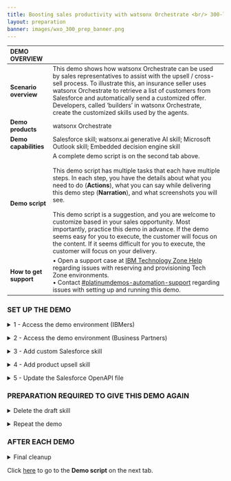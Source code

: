 ```yaml
---
title: Boosting sales productivity with watsonx Orchestrate <br/> 300-level live demo
layout: preparation
banner: images/wxo_300_prep_banner.png
---
```


<span id="place1"></span>

<span id="top"></span>

| **DEMO OVERVIEW** | | 
| :---         | :--- |
| **Scenario overview** | This demo shows how watsonx Orchestrate can be used by sales representatives to assist with the upsell / cross-sell process. To illustrate this, an insurance seller uses watsonx Orchestrate to retrieve a list of customers from Salesforce and automatically send a customized offer. Developers, called ‘builders’ in watsonx Orchestrate, create the customized skills used by the agents. |
| **Demo products** | watsonx Orchestrate |
| **Demo capabilities** | Salesforce skill; watsonx.ai generative AI skill; Microsoft Outlook skill; Embedded decision engine skill|
| **Demo script** | A complete demo script is on the second tab above. <br/><br/> This demo script has multiple tasks that each have multiple steps. In each step, you have the details about what you need to do (**Actions**), what you can say while delivering this demo step (**Narration**), and what screenshots you will see.<br/><br/>This demo script is a suggestion, and you are welcome to customize based in your sales opportunity. Most importantly, practice this demo in advance. If the demo seems easy for you to execute, the customer will focus on the content. If it seems difficult for you to execute, the customer will focus on your delivery. |
| **How to get support** | • Open a support case at <a href="https://techzone.ibm.com/help" target="_blank" rel="noreferrer">IBM Technology Zone Help</a> regarding issues with reserving and provisioning Tech Zone environments.<br/>• Contact <a href="https://ibm-cloud.slack.com/archives/C0216F39ACU" target="_blank" rel="noreferrer">#platinumdemos-automation-support</a> regarding issues with setting up and running this demo. |

### **SET UP THE DEMO**

<details markdown="1">

<summary>1 - Access the demo environment (IBMers)</summary>

This demo is available on Sales production tenants and Enablement production tenants.<br/><br/>
   **Sales tenants:** Use your IBM email to log in to an account <a href="https://dl.watson-orchestrate.ibm.com/home" target="_blank" rel="noreferrer">here</a>. Select the **BA Tech Sales Production EE** account.<br/><img src="images/prep-1-2-sales-tenant.png" width="400" /><br/>**Note:** If you have been added to only one account on the production tenant, you will not see a list of available accounts and will be logged straight into the account after entering your IBM email.<br/><br/>
   **Enablement tenants:** Short-term access (two week maximum) to a demo environment for enablement. Use your IBM email to log into an account <a href="https://dl.watson-orchestrate.ibm.com/home" target="_blank" rel="noreferrer">here</a>. Select the **Tech Enablement 10** account.<br/><img src="images/prep-1-3-enablement-tenant.png" width="400" /><br/>**Note:** If you have been added to only one account on the production tenant, you will not see a list of available accounts and will be logged straight into the account after entering your email.<br/>

**Requesting Access**

If you don't have access to a tenant you can request access by submitting a request <a href="https://ibm.biz/OrchestrateRequestEnv" target="_blank" rel="noreferrer">here</a>.<br/><br/>

</details>

<p/>

<details markdown="1">

<summary>2 - Access the demo environment (Business Partners)</summary>

For Business Partners, use your company email to log in to an account <a href="https://dl.watson-orchestrate.ibm.com/home" target="_blank" rel="noreferrer">here</a>.<br/>

If you do not have access to a tenant, you can request access for your organization by submitting a request <a href="https://ibm.biz/OrchestrateRequestEnv" target="_blank" rel="noreferrer">here</a>.<br/><br/>

</details>

<p/>


<details markdown="1">

<summary>3 - Add custom Salesforce skill</summary>

1. Click the **Team skills** drop-down menu (1) and click **Personal skills** (2). <br/> <img src="images/Prep-1-1.png" width="500" /><br/>

2. Click the **Add skills from the catalog** tile. <br/> <img src="images/Prep-1-2.png" width="500" /><br/>

3. Search for '**life**' in the search panel. <br/> <img src="images/Prep-1-3.jpg" width="800" /><br/>

4. The list of apps is filtered to only show apps that contain skills containing the word 'retrieve.' Click the **Salesforce – Get customers with recent life changes** card. <br/> <img src="images/Prep-1-4.jpg" width="800" /><br/>

5. Click **Add skill +** (1). Click **Connect app** (2). <br/> <img src="images/Prep-1-5.jpg" width="800" /><br/>

6. Use the following credentials: <br/><br/> • **Client ID** (1): 3MVG9HB6vm3GZZR_fBoKSxSomjQ8ZaShg9mWyjw2pJak55hcL8KGtUjjkooS7wpLD25QraIBxop4ThrTPK237 <br/> • **Client Secret** (2): 34CB8CCE1E4495C0CAE6A921A5FC7D17CC6CE614152175D20F5B00F8B250626C <br/><br/> Click **Connect app** (3). <br/> <img src="images/Prep-1-6.jpg" width="800" /><br/>

7. Click the **menu slider** icon. <br/> <img src="images/Prep-1-7.jpg" width="500" /><br/>

8. Click **Home**. <br/> <img src="images/Prep-1-8.jpg" width="500" /><br/>

9. Test the skill works correctly by clicking the skill tile. <br/> <img src="images/Prep-1-9.jpg" width="500" /><br/>

10. A table should be shown containing the data from Salesforce. <br/> <img src="images/Prep-1-10.jpg" width="500" /><br/>
   
</details>

<p/>

<details markdown="1">

<summary>4 - Add product upsell skill</summary>

The next personal skill to add will be based on a decision model imported into Automation Builder.

1. Click **Add skills from the catalog**. <br/> <img src="images/Prep-2-1.jpg" width="700" /><br/>

2. Search for '**Product**' in the search panel. <br/> <img src="images/Prep-2-2.jpg" width="700" /><br/>

3. Click **Product Upsell**. <br/> <img src="images/Prep-2-3.jpg" width="700" /><br/>

4. Click **Add skill +**. <br/> <img src="images/Prep-2-4.jpg" width="500" /><br/>

</details>

<p/>

<details markdown="1">

<summary>5 - Update the Salesforce OpenAPI file</summary>

<inline-notification text="The OpenAPI file must be updated before it can be used to import a new skill. This is necessary as Orchestrate uses two attributes as the unique ID for the skill and the skill has already been imported as a team skill.<br/> We recommend using Microsoft VSCode editor to edit the OpenAPI file."></inline-notification>

1. Download the OpenAPI file: <a href="files/GetSalesforceCustomers.json" target="_blank" rel="noreferrer">GetSalesforceCustomers.json</a><br/><br/>
2. In a multi-user environment, we must provide unique values for the API. There are four attributes to update: **x-ibm-application-name**, **description**, **summary** and **operationId**. <br/> <img src="images/Prep-3-1.png" width="800" /><br/><br/> Add your initials and date to the four attributes. Your changes should look as below:<br/> <img src="images/Prep-3-1-2.jpg" width="800" /></br/>

</details>

<p/>

### **PREPARATION REQUIRED TO GIVE THIS DEMO AGAIN**

<details markdown="1">

<summary>Delete the draft skill</summary>

Delete the draft skill once you have tested it, as it will be imported again in the demo. After returning to the skill panel, search for the unique ID and delete it. <br/> <img src="images/Prep-4-1.png" width="800" /><br/>

</details>

<p/>

<details markdown="1">

<summary>Repeat the demo</summary>

To repeat the demo, remove the two skills that were created during the demo. First, remove the skill flow, and then remove the skill created from the OpenAPI.

1. Click the **menu slider** icon and select **Skills**. Use the search panel to find the skill flow that was created in the demo. In the example demo, this was created as '**GB Upsell Skill**' (it is listed below as a composite skill). Click the corresponding **ellipsis** icon to the right of the screen. Click **Delete this skill**. <br/> <img src="images/Prep-5-1.png" width="800" /><br/>

2. Remove the skill that was created using an OpenAPI file. During the preparation for this skill import, it was recommended to add a unique ID to the description attribute in the OpenAPI file. (In the example, 'GB081123' was added to the description attribute.) Use your unique ID to find the skill. Click the **ellipsis** icon and click **Delete this skill**. <br/> <img src="images/Prep-5-2.png" width="800" /><br/>

</details>

<p/>

### **AFTER EACH DEMO**

<details markdown="1">

<summary>Final cleanup</summary>

The watsonx Orchestrate environment used for the demo is shared by many users. After completing your demo, please take a few minutes to remove any skills or automations you created during the demo. Then, also remove the personal skills created during the demo preparation. Finally, remove the decision automation that was imported.

1. Click the **menu slider** icon and select **Skills**. Use the search panel to find the skill flow that was created in the demo. In the example demo, this was created as '**GB Upsell Skill**' (it is listed below as a composite skill). Expand the skill details to confirm you are the author. Click the corresponding **ellipsis** icon to the right of the screen. Click **Delete this skill**. <br/> <img src="images/Prep-6-1.png" width="800" /><br/>

2. Remove the skill that was created using an OpenAPI file. During the preparation for this skill import, it was recommended to add a unique ID to the description attribute in the OpenAPI file. (In the example, 'GB081123' was added to the description attribute.) Use your unique ID to find the skill. Expand the skill details to confirm you are the author. Click the **ellipsis** icon and click **Delete this skill**. <br/> <img src="images/Prep-6-2.png" width="800" /><br/>

3. Remove the **Product Upsell** skill that was created when the decision automation was published. Enter '**Product Upsell**' in the search panel, and expand the details to confirm you are the author. Click the **ellipsis** icon and click **Delete this skill**. <br/> <img src="images/Prep-6-3.png" width="800" /><br/>

4. Click the **menu slider** icon. Select **Automation builder**. <br/> <img src="images/Prep-6-4.png" width="800" /><br/>

5. Click the **ellipsis** icon on the **Product Upsell** card. Click **Delete** and confirm the deletion. <br/> <img src="images/Prep-6-5.png" width="250" /><br/>

</details>

Click [here](demo-script) to go to the **Demo script** on the next tab.